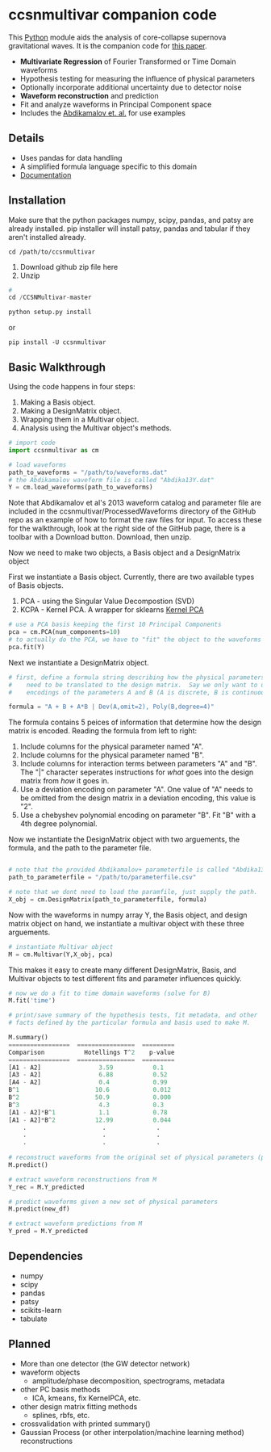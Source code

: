 # ccsnmultivar companion code


This [Python](http://www.python.org/) module aids the analysis of core-collapse supernova gravitational waves.  It is the companion code for [this paper](http://arxiv.org/abs/1406.1164).

* **Multivariate Regression** of Fourier Transformed or Time Domain waveforms
* Hypothesis testing for measuring the influence of physical parameters
* Optionally incorporate additional uncertainty due to detector noise
* **Waveform reconstruction** and prediction
* Fit and analyze waveforms in Principal Component space
* Includes the [Abdikamalov et. al.](http://arxiv.org/abs/1311.3678) for use examples 

## Details
* Uses pandas for data handling
* A simplified formula language specific to this domain
* [Documentation](http://ccsnmultivar.readthedocs.org/en/latest/)


## Installation
Make sure that the python packages numpy, scipy, pandas, and patsy are already installed.
pip installer will install patsy, pandas and tabular if they aren't installed already.

    cd /path/to/ccsnmultivar

1. Download github zip file here
2. Unzip

```python
# 
cd /CCSNMultivar-master

python setup.py install
```
or

    pip install -U ccsnmultivar

## Basic Walkthrough
Using the code happens in four steps:

1. Making a Basis object.
2. Making a DesignMatrix object.
3. Wrapping them in a Multivar object.
4. Analysis using the Multivar object's methods.

```python
# import code
import ccsnmultivar as cm

# load waveforms
path_to_waveforms = "/path/to/waveforms.dat"
# the Abdikamalov waveform file is called "Abdika13Y.dat"
Y = cm.load_waveforms(path_to_waveforms)
```

Note that Abdikamalov et al's 2013 waveform catalog and parameter file are included
in the ccsnmultivar/ProcessedWaveforms directory of the GitHub repo as an example of 
how to format the raw files for input.  To access these for the walkthrough, look at
the right side of the GitHub page, there is a toolbar with a 
Download button.  Download, then unzip.  

Now we need to make two objects, a Basis object and a DesignMatrix object

First we instantiate a Basis object.  Currently, there are two available types of Basis objects.
 
1. PCA - using the Singular Value Decompostion (SVD)
2. KCPA - Kernel PCA.  A wrapper for sklearns [Kernel PCA](http://scikit-learn.org/stable/modules/generated/sklearn.decomposition.KernelPCA.html#sklearn.decomposition.KernelPCA) 

```python
# use a PCA basis keeping the first 10 Principal Components
pca = cm.PCA(num_components=10)
# to actually do the PCA, we have to "fit" the object to the waveforms Y
pca.fit(Y)
```    
Next we instantiate a DesignMatrix object.

```python
# first, define a formula string describing how the physical parameters
#    need to be translated to the design matrix.  Say we only want to use
#    encodings of the parameters A and B (A is discrete, B is continuous)

formula = "A + B + A*B | Dev(A,omit=2), Poly(B,degree=4)"
```

The formula contains 5 peices of information that determine how the design matrix is 
encoded.  Reading the formula from left to right:

1. Include columns for the physical parameter named "A".
2. Include columns for the physical parameter named "B".
3. Include columns for interaction terms between parameters "A" and "B".  
The "|" character seperates instructions for *what* goes into the design matrix from 
*how* it goes in.
4. Use a deviation encoding on parameter "A".  One value of "A" needs to be omitted 
from the design matrix in a deviation encoding, this value is "2".
4. Use a chebyshev polynomial encoding on parameter "B".  Fit "B" with a 4th degree polynomial.

Now we instantiate the DesignMatrix object with two arguements, the formula, and the
path to the parameter file.
```python

# note that the provided Abdikamalov+ parameterfile is called "Abdika13params.csv"
path_to_parameterfile = "/path/to/parameterfile.csv"

# note that we dont need to load the paramfile, just supply the path.
X_obj = cm.DesignMatrix(path_to_parameterfile, formula)
```

Now with the waveforms in numpy array Y, the Basis object, and design matrix object on hand,
we instantiate a multivar object with these three arguements.

```python
# instantiate Multivar object
M = cm.Multivar(Y,X_obj, pca)

```

This makes it easy to create many different DesignMatrix, Basis, and Multivar objects to test 
different fits and parameter influences quickly.

```python
# now we do a fit to time domain waveforms (solve for B)
M.fit('time')

# print/save summary of the hypothesis tests, fit metadata, and other
# facts defined by the particular formula and basis used to make M.

M.summary()
=================  ================  =========
Comparison           Hotellings T^2    p-value
=================  ================  ========= 
[A1 - A2]                3.59           0.1
[A3 - A2]                6.88           0.52
[A4 - A2]                0.4            0.99
B^1                     10.6            0.012
B^2                     50.9            0.000
B^3                      4.3            0.3
[A1 - A2]*B^1            1.1            0.78
[A1 - A2]*B^2           12.99           0.044
    .                     .              .
    .                     .              .
    .                     .              .
    
# reconstruct waveforms from the original set of physical parameters (param_df)
M.predict()

# extract waveform reconstructions from M
Y_rec = M.Y_predicted

# predict waveforms given a new set of physical parameters
M.predict(new_df)

# extract waveform predictions from M
Y_pred = M.Y_predicted
```

## Dependencies
* numpy
* scipy
* pandas
* patsy
* scikits-learn
* tabulate

## Planned
* More than one detector (the GW detector network)
* waveform objects
  - amplitude/phase decomposition, spectrograms, metadata
* other PC basis methods 
  - ICA, kmeans, fix KernelPCA, etc.
* other design matrix fitting methods 
  - splines, rbfs, etc.
* crossvalidation with printed summary()
* Gaussian Process (or other interpolation/machine learning method) reconstructions




